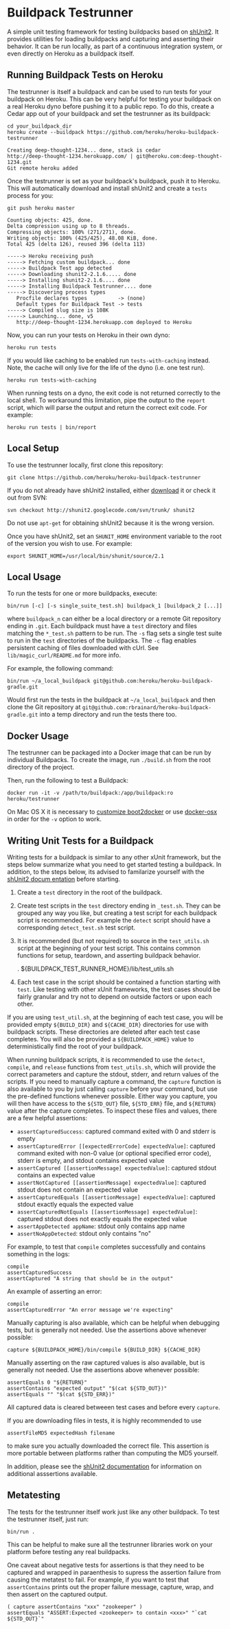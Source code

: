 Buildpack Testrunner
=====================

A simple unit testing framework for testing buildpacks based on
[shUnit2](http://code.google.com/p/shunit2/). It provides utilities for
loading buildpacks and capturing and asserting their behavior. It can be run
locally, as part of a continuous integration system, or even directly on Heroku
as a buildpack itself.

Running Buildpack Tests on Heroku
---------------------------------

The testrunner is itself a buildpack and can be used to run tests for your
buildpack on Heroku. This can be very helpful for testing your buildpack on a
real Heroku dyno before pushing it to a public repo. To do this, create a
Cedar app out of your buildpack and set the testrunner as its buildpack:

    cd your_buildpack_dir
    heroku create --buildpack https://github.com/heroku/heroku-buildpack-testrunner

    Creating deep-thought-1234... done, stack is cedar
    http://deep-thought-1234.herokuapp.com/ | git@heroku.com:deep-thought-1234.git
    Git remote heroku added

Once the testrunner is set as your buildpack's buildpack, push it to Heroku.
This will automatically download and install shUnit2 and create a `tests`
process for you:

    git push heroku master

    Counting objects: 425, done.
    Delta compression using up to 8 threads.
    Compressing objects: 100% (271/271), done.
    Writing objects: 100% (425/425), 48.08 KiB, done.
    Total 425 (delta 126), reused 396 (delta 113)

    -----> Heroku receiving push
    -----> Fetching custom buildpack... done
    -----> Buildpack Test app detected
    -----> Downloading shunit2-2.1.6..... done
    -----> Installing shunit2-2.1.6.... done
    -----> Installing Buildpack Testrunner.... done
    -----> Discovering process types
       Procfile declares types          -> (none)
       Default types for Buildpack Test -> tests
    -----> Compiled slug size is 108K
    -----> Launching... done, v5
       http://deep-thought-1234.herokuapp.com deployed to Heroku

Now, you can run your tests on Heroku in their own dyno:

    heroku run tests

If you would like caching to be enabled run `tests-with-caching` instead.
Note, the cache will only live for the life of the dyno (i.e. one test run).

    heroku run tests-with-caching

When running tests on a dyno, the exit code is not returned correctly to the
local shell. To workaround this limitation, pipe the output to the `report`
script, which will parse the output and return the correct exit code. For
example:

    heroku run tests | bin/report


Local Setup
-----------

To use the testrunner locally, first clone this repository:

    git clone https://github.com/heroku/heroku-buildpack-testrunner

If you do not already have shUnit2 installed, either
[download](http://code.google.com/p/shunit2/downloads/list) it or check it
out from SVN:

    svn checkout http://shunit2.googlecode.com/svn/trunk/ shunit2

Do not use `apt-get` for obtaining shUnit2 because it is the wrong version.

Once you have shUnit2, set an `SHUNIT_HOME` environment variable to the root
of the version you wish to use. For example:

    export SHUNIT_HOME=/usr/local/bin/shunit/source/2.1

Local Usage
-----------

To run the tests for one or more buildpacks, execute:

    bin/run [-c] [-s single_suite_test.sh] buildpack_1 [buildpack_2 [...]]

where `buildpack_n` can either be a local directory or a remote Git repository
ending in `.git`. Each buildpack must have a `test` directory and files
matching the `*_test.sh` pattern to be run. The `-s` flag sets a single test
suite to run in the `test` directories of the buildpacks. The `-c` flag
enables persistent caching of files downloaded with cUrl. See
`lib/magic_curl/README.md` for more info.

For example, the following command:

    bin/run ~/a_local_buildpack git@github.com:heroku/heroku-buildpack-gradle.git

Would first run the tests in the buildpack at `~/a_local_buildpack` and then
clone the Git repository at `git@github.com:rbrainard/heroku-buildpack-
gradle.git` into a temp directory and run the tests there too.

Docker Usage
------------

The testrunner can be packaged into a Docker image that can be run by
individual Buildpacks. To create the image, run `./build.sh` from the
root directory of the project. 

Then, run the following to test a Buildpack:

```
docker run -it -v /path/to/buildpack:/app/buildpack:ro heroku/testrunner 
```

On Mac OS X it is necessary to [customize boot2docker](https://medium.com/boot2docker-lightweight-linux-for-docker/boot2docker-together-with-virtualbox-guest-additions-da1e3ab2465c) 
or use [docker-osx](https://github.com/noplay/docker-osx) in order for the `-v` option to work.


Writing Unit Tests for a Buildpack
----------------------------------

Writing
tests for a buildpack is similar to any other xUnit framework, but the steps
below summarize what you need to get started testing a buildpack. In addition,
to the steps below, its advised to familarize yourself with the [shUnit2 docum
entation](http://shunit2.googlecode.com/svn/trunk/source/2.1/doc/shunit2.txt)
before starting.

1. Create a `test` directory in the root of the buildpack.
1. Create test scripts in the `test` directory ending in `_test.sh`. They can be grouped any way you like, but creating a test script for each buildpack script is recommended. For example the `detect` script should have a corresponding `detect_test.sh` test script.
1. It is recommended (but not required) to source in the `test_utils.sh` script at the beginning of your test script.
This contains common functions for setup, teardown, and asserting buildpack behavior.

    . ${BUILDPACK_TEST_RUNNER_HOME}/lib/test_utils.sh
1. Each test case in the script should be contained a function starting with `test`.
Like testing with other xUnit frameworks, the test cases should be fairly granular
and try not to depend on outside factors or upon each other.

If you are using `test_util.sh`, at the beginning of each test case, you will be provided empty `${BUILD_DIR}` and `${CACHE_DIR}`
directories for use with buildpack scripts. These directories are deleted after each test case completes. You will also be provided a
`${BUILDPACK_HOME}` value to deterministically find the root of your buildpack.

When running buildpack scripts, it is recommended to use the `detect`,
`compile`, and `release` functions from `test_utils.sh`, which will provide
the correct parameters and capture the stdout, stderr, and return values of
the scripts. If you need to manually capture a command, the `capture` function
is also available to you by just calling `capture` before your command, but
use the pre-defined functions whenever possible. Either way you capture, you
will then have access to the `${STD_OUT}` file, `${STD_ERR}` file, and
`${RETURN}` value after the capture completes. To inspect these files and
values, there are a few helpful assertions:

 - `assertCapturedSuccess`: captured command exited with 0 and stderr is empty
 - `assertCapturedError [[expectedErrorCode] expectedValue]`: captured command exited with non-0 value (or optional specified error code), stderr is empty, and stdout contains expected value
 - `assertCaptured [[assertionMessage] expectedValue]`: captured stdout contains an expected value
 - `assertNotCaptured [[assertionMessage] expectedValue]`: captured stdout does not contain an expected value
 - `assertCapturedEquals [[assertionMessage] expectedValue]`: captured stdout exactly equals the expected value
 - `assertCapturedNotEquals [[assertionMessage] expectedValue]`: captured stdout does not exactly equals the expected value
 - `assertAppDetected appName`: stdout only contains app name
 - `assertNoAppDetected`: stdout only contains "no"


For example, to test that `compile` completes successfully and contains something in the logs:

    compile
    assertCapturedSuccess
    assertCaptured "A string that should be in the output"

An example of asserting an error:

    compile
    assertCapturedError "An error message we're expecting"

Manually capturing is also available, which can be helpful when debugging tests, but is generally not needed. Use the assertions above whenever possible:

    capture ${BUILDPACK_HOME}/bin/compile ${BUILD_DIR} ${CACHE_DIR}

Manually asserting on the raw captured values is also available, but is generally not needed. Use the assertions above whenever possible:

    assertEquals 0 "${RETURN}"
    assertContains "expected output" "$(cat ${STD_OUT})"
    assertEquals "" "$(cat ${STD_ERR})"

All captured data is cleared betweeen test cases and before every `capture`.

If you are downloading files in tests, it is highly recommended to use

    assertFileMD5 expectedHash filename

to make sure you actually downloaded the correct file. This assertion is more portable between platforms rather than computing the MD5 yourself.

In addition, please see the [shUnit2 documentation](http://shunit2.googlecode.com/svn/trunk/source/2.1/doc/shunit2.txt) for information on additional asssertions available.

Metatesting
-----------

The tests for the testrunner itself work just like any other buildpack. To test the testrunner itself, just run:

   `bin/run .`

This can be helpful to make sure all the testrunner libraries work on your platform before testing any real buildpacks.

One caveat about negative tests for assertions is that they need to be captured and wrapped in paraenthesis to supress
the assertion failure from causing the metatest to fail. For example, if you want to test that `assertContains` prints out
the proper failure message, capture, wrap, and then assert on the captured output.

    ( capture assertContains "xxx" "zookeeper" )
    assertEquals "ASSERT:Expected <zookeeper> to contain <xxx>" "`cat ${STD_OUT}`"
